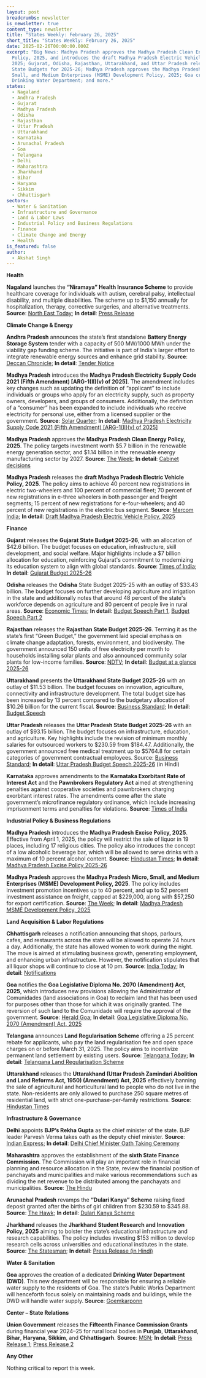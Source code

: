 ```yaml
---
layout: post
breadcrumbs: newsletter
is_newsletter: true
content_type: newsletter
title: "States Weekly: February 26, 2025"
short_title: "States Weekly: February 26, 2025"
date: 2025-02-26T00:00:00.000Z
excerpt: "Big News: Madhya Pradesh approves the Madhya Pradesh Clean Energy
  Policy, 2025, and introduces the draft Madhya Pradesh Electric Vehicle Policy,
  2025; Gujarat, Odisha, Rajasthan, Uttarakhand, and Uttar Pradesh releases
  State Budgets for 2025-26; Madhya Pradesh approves the Madhya Pradesh Micro,
  Small, and Medium Enterprises (MSME) Development Policy, 2025; Goa creates the
  Drinking Water Department; and more."
states:
  - Nagaland
  - Andhra Pradesh
  - Gujarat
  - Madhya Pradesh
  - Odisha
  - Rajasthan
  - Uttar Pradesh
  - Uttarakhand
  - Karnataka
  - Arunachal Pradesh
  - Goa
  - Telangana
  - Delhi
  - Maharashtra
  - Jharkhand
  - Bihar
  - Haryana
  - Sikkim
  - Chhattisgarh
sectors:
  - Water & Sanitation
  - Infrastructure and Governance
  - Land & Labor Laws
  - Industrial Policy and Business Regulations
  - Finance
  - Climate Change and Energy
  - Health
is_featured: false
author:
  - Akshat Singh
---
```

**Health**

**Nagaland** launches the **“Niramaya” Health Insurance Scheme** to provide healthcare coverage for individuals with autism, cerebral palsy, intellectual disability, and multiple disabilities. The scheme up to $1,150 annually for hospitalization, therapy, corrective surgeries, and alternative treatments. **Source**: [North East Today](https://www.northeasttoday.in/2025/02/22/nagaland-launches-niramaya-health-insurance-scheme-for-persons-with-disabilities/); **In detail**: [Press Release](https://ipr.nagaland.gov.in/DH%26FW-INFORMS-ON-ASSISTANCE-UNDER-NIRAMAYA-HEALTH-INSURANCE-SCHEME)

**Climate Change & Energy**

**Andhra Pradesh** announces the state’s first standalone **Battery Energy Storage System** tender with a capacity of 500 MW/1000 MWh under the viability gap funding scheme. The initiative is part of India's larger effort to integrate renewable energy sources and enhance grid stability. **Source**: [Deccan Chronicle](https://www.deccanchronicle.com/southern-states/andhra-pradesh/ap-floats-its-first-stand-alone-battery-energy-storage-system-1862261); **In detail**: [Tender Notice](https://acrobat.adobe.com/id/urn:aaid:sc:VA6C2:65ed6860-4a90-4138-bf40-cc9acb1a3c5a)

**Madhya Pradesh** introduces the **Madhya Pradesh Electricity Supply Code 2021 (Fifth Amendment) \[ARG-1(II)(v) of 2025\]**. The amendment includes key changes such as updating the definition of “applicant” to include individuals or groups who apply for an electricity supply, such as property owners, developers, and groups of consumers. Additionally, the definition of a “consumer” has been expanded to include individuals who receive electricity for personal use, either from a licensed supplier or the government. **Source**: [Solar Quarter](https://solarquarter.com/2025/02/18/madhya-pradesh-electricity-supply-code-2021-fifth-amendment-key-updates-and-changes/); **In detail**: [Madhya Pradesh Electricity Supply Code 2021 (Fifth Amendment) \[ARG-1(II)(v) of 2025\]](https://mperc.in/uploads/notice/1425235affff184067894cf094ce5ba8.pdf)

**Madhya Pradesh** approves the **Madhya Pradesh Clean Energy Policy, 2025**. The policy targets investment worth $5.7 billion in the renewable energy generation sector, and $1.14 billion in the renewable energy manufacturing sector by 2027. **Source**: [The Week](https://www.theweek.in/wire-updates/business/2025/02/19/dcm45-mp-cabinet-decisions.html); **In detail**: [Cabinet decisions](https://www.mpinfo.org/Home/TodaysNews?newsid=20250218N366&fontname=FontEnglish&LocID=32&pubdate=02/18/2025)

**Madhya Pradesh** releases the **draft Madhya Pradesh Electric Vehicle Policy, 2025**. The policy aims to achieve 40 percent new registrations in electric two-wheelers and 100 percent of commercial fleet; 70 percent of new registrations in e-three wheelers in both passenger and freight segments; 15 percent of new registrations for e-four-wheelers; and 40 percent of new registrations in the electric bus segment. **Source**: [Mercom India](https://www.mercomindia.com/madhya-pradeshs-draft-ev-policy-proposes-%E2%82%B950000-subsidy-for-four-wheelers); **In detail**: [Draft Madhya Pradesh Electric Vehicle Policy, 2025](https://acrobat.adobe.com/id/urn:aaid:sc:VA6C2:681fc40d-38d8-4f58-8dcc-eea6154c3bdd)

**Finance**

**Gujarat** releases the **Gujarat State Budget 2025-26**, with an allocation of $42.6 billion. The budget focuses on education, infrastructure, skill development, and social welfare. Major highlights include a $7 billion allocation for education, reinforcing Gujarat's commitment to modernizing its education system to align with global standards. **Source**: [Times of India](https://timesofindia.indiatimes.com/city/ahmedabad/gujarats-rs-3-7-lakh-crore-budget-to-power-cities-sports-growth/articleshow/118436447.cms); **In detail**: [Gujarat Budget 2025-26](https://acrobat.adobe.com/id/urn:aaid:sc:VA6C2:7b5f6752-4437-4348-875e-f3358c6ed587)

**Odisha** releases the **Odisha** State Budget 2025-25 with an outlay of $33.43 billion. The budget focuses on further developing agriculture and irrigation in the state and additionally notes that around 48 percent of the state's workforce depends on agriculture and 80 percent of people live in rural areas. **Source**: [Economic Times](https://economictimes.indiatimes.com/news/india/odisha-cm-presents-rs-2-90-lakh-crore-budget-for-fy26-focuses-on-agri-irrigation/articleshow/118331589.cms); **In detail**: [Budget Speech Part 1](https://finance.odisha.gov.in/sites/default/files/2025-02/Part-I%20Agri%20Budget%20Speech%202025-26_Eng_0.pdf), [Budget Speech Part 2](https://finance.odisha.gov.in/sites/default/files/2025-02/Part-II%20General%20Budget%20Speech%202025-26_Eng.pdf)

**Rajasthan** releases the **Rajasthan State Budget 2025-26**. Terming it as the state’s first “Green Budget,” the government laid special emphasis on climate change adaptation, forests, environment, and biodiversity. The government announced 150 units of free electricity per month to households installing solar plants and also announced community solar plants for low-income families. **Source**: [NDTV](https://www.ndtv.com/india-news/in-first-green-budget-rajasthan-announces-1-25-lakh-government-jobs-7747133); **In detail**: [Budget at a glance 2025-26](https://finance.rajasthan.gov.in/docs/budget/statebudget/2025-2026/BudgetataGlance.pdf)

**Uttarakhand** presents the **Uttarakhand State Budget 2025-26** with an outlay of $11.53 billion. The budget focuses on innovation, agriculture, connectivity and infrastructure development. The total budget size has been increased by 13 percent compared to the budgetary allocation of $10.26 billion for the current fiscal. **Source**: [Business Standard](https://www.business-standard.com/india-news/uttarakhand-govt-presents-rs-1-trn-budget-focuses-on-infra-innovation-125022001025_1.html); **In detail**: [Budget Speech](https://budget.uk.gov.in/files/_1_-_%E0%A4%AE%E0%A4%BE%E0%A4%A8%E0%A4%A8%E0%A5%80%E0%A4%AF_%E0%A4%B5%E0%A4%BF%E0%A4%A4%E0%A5%8D%E0%A4%A4_%E0%A4%AE%E0%A4%82%E0%A4%A4%E0%A5%8D%E0%A4%B0%E0%A5%80_%E0%A4%9C%E0%A5%80_%E0%A4%95%E0%A4%BE_%E0%A4%AD%E0%A4%BE%E0%A4%B7%E0%A4%A3_3.pdf)

**Uttar Pradesh** releases the **Uttar Pradesh State Budget 2025-26** with an outlay of $93.15 billion. The budget focuses on infrastructure, education, and agriculture. Key highlights include the revision of minimum monthly salaries for outsourced workers to $230.59 from $184.47. Additionally, the government announced free medical treatment up to $5764.8 for certain categories of government contractual employees. Source: [Business Standard](https://www.business-standard.com/budget/news/uttar-pradesh-fm-suresh-khanna-tables-rs-8-08-trillion-state-budget-125022001080_1.html); **In detail**: [Uttar Pradesh Budget Speech 2025-26](https://budget.up.nic.in/budgetbhashan/budgetbhashan_2025_2026.pdf) (in Hindi)

**Karnataka** approves amendments to the **Karnataka Exorbitant Rate of Interest Act** and the **Pawnbrokers Regulatory Act** aimed at strengthening penalties against cooperative societies and pawnbrokers charging exorbitant interest rates. The amendments come after the state government’s microfinance regulatory ordinance, which include increasing imprisonment terms and penalties for violations. **Source**: [Times of India](https://timesofindia.indiatimes.com/india/karnataka-cabinet-nod-for-bills-against-loan-sharks/articleshow/118427864.cms)

**Industrial Policy & Business Regulations**  

**Madhya Pradesh** introduces the **Madhya Pradesh** **Excise Policy, 2025**. Effective from April 1, 2025, the policy will restrict the sale of liquor in 19 places, including 17 religious cities. The policy also introduces the concept of a low alcoholic beverage bar, which will be allowed to serve drinks with a maximum of 10 percent alcohol content. **Source**: [Hindustan Times](https://www.hindustantimes.com/india-news/madhya-pradesh-government-introduces-low-alcoholic-beverage-bar-details-101739764846772.html); **In detail**: [Madhya Pradesh Excise Policy 2025-26](https://acrobat.adobe.com/id/urn:aaid:sc:VA6C2:bebe460a-f6f7-4f34-9b31-074a930b4599)

**Madhya Pradesh** approves the **Madhya Pradesh** **Micro, Small, and Medium Enterprises (MSME) Development Policy, 2025**. The policy includes investment promotion incentives up to 40 percent, and up to 52 percent investment assistance on freight, capped at $229,000, along with $57,250 for export certification. **Source**: [The Week](https://www.theweek.in/wire-updates/business/2025/02/19/dcm45-mp-cabinet-decisions.html); **In detail**: [Madhya Pradesh MSME Development Policy, 2025](https://invest.mp.gov.in/wp-content/uploads/2025/02/MSME-Development-Policy-2025.pdf)

**Land Acquisition & Labor Regulations**  

**Chhattisgarh** releases a notification announcing that shops, parlours, cafes, and restaurants across the state will be allowed to operate 24 hours a day. Additionally, the state has allowed women to work during the night. The move is aimed at stimulating business growth, generating employment, and enhancing urban infrastructure. However, the notification stipulates that all liquor shops will continue to close at 10 pm. **Source**: [India Today](https://www.indiatoday.in/india/story/chhattisgarh-shops-business-open-24-hours-women-night-shift-liquor-stores-2683539-2025-02-21); **In detail**: [Notifications](https://acrobat.adobe.com/id/urn:aaid:sc:VA6C2:9143bca8-73f3-460f-8ced-ff5d8ced6adc)

**Goa** notifies the **Goa Legislative Diploma No. 2070 (Amendment) Act, 2025**, which introduces new provisions allowing the Administrator of Comunidades (land associations in Goa) to reclaim land that has been used for purposes other than those for which it was originally granted. The reversion of such land to the Comunidade will require the approval of the government. **Source**: [Herald Goa](https://www.heraldgoa.in/goa/goa-govt-empowers-comunidade-administrator-to-reclaim-misused-land/419717); **In detail**: [Goa Legislative Diploma No. 2070 (Amendment) Act, 2025](https://acrobat.adobe.com/id/urn:aaid:sc:VA6C2:2a2156d6-311b-4397-9765-47a153569174)

**Telangana** announces **Land Regularisation Scheme** offering a 25 percent rebate for applicants, who pay the land regularisation fee and open space charges on or before March 31, 2025. The policy aims to incentivize permanent land settlement by existing users. **Source**: [Telangana Today](https://telanganatoday.com/telangana-government-announces-rebate-for-land-regularisation-scheme); **In detail**: [Telangana Land Regularisation Scheme](https://acrobat.adobe.com/id/urn:aaid:sc:VA6C2:db113d0f-5c26-4c08-8427-71f3eb3150f3)

**Uttarakhand** releases the **Uttarakhand (Uttar Pradesh Zamindari Abolition and Land Reforms Act, 1950) (Amendment) Act, 2025** effectively banning the sale of agricultural and horticultural land to people who do not live in the state. Non-residents are only allowed to purchase 250 square metres of residential land, with strict one-purchase-per-family restrictions. **Source**: [Hindustan Times](https://www.hindustantimes.com/india-news/uttarakhand-clears-stringent-law-restricting-sale-of-agricultural-land-101740163237325.html)

**Infrastructure & Governance**

**Delhi** appoints **BJP’s Rekha Gupta** as the chief minister of the state. BJP leader Parvesh Verma takes oath as the deputy chief minister. **Source**: [Indian Express](https://indianexpress.com/article/cities/delhi/delhi-cm-rekha-gupta-oath-ceremony-live-updates-ramlila-maidan-bjp-delhi-cabinet-ministers-9845617/); **In detail**: [Delhi Chief Minister Oath Taking Ceremony](https://www.youtube.com/watch?v=jDBcD9XDBvQ)

**Maharashtra** approves the establishment of the **sixth State Finance Commission**. The Commission will play an important role in financial planning and resource allocation in the State, review the financial position of panchayats and municipalities and make various recommendations such as dividing the net revenue to be distributed among the panchayats and municipalities. **Source**: [The Hindu](https://www.thehindu.com/news/cities/mumbai/maharashtra-cabinet-approves-sixth-state-finance-commission/article69235126.ece)

**Arunachal Pradesh** revamps the **“Dulari Kanya” Scheme** raising fixed deposit granted after the births of girl children from $230.59 to $345.88. **Source**: [The Hawk](https://www.thehawk.in/news/states-and-uts/arunachal-pradesh/arunachal-pradesh-cabinet-approves-women-youth-schemes-and-key-state-developments); **In detail**: [Dulari Kanya Scheme](https://acrobat.adobe.com/id/urn:aaid:sc:VA6C2:27d6892c-a376-4f86-a26e-7281482387db)

**Jharkhand** releases the **Jharkhand Student Research and Innovation Policy, 2025** aiming to bolster the state’s educational infrastructure and research capabilities. The policy includes investing $153 million to develop research cells across universities and educational institutes in the state. **Source**: [The Statesman](https://www.thestatesman.com/india/jharkhand-unveils-ambitious-plans-for-education-science-and-innovation-1503399537.html); **In detail**: [Press Release (in Hindi)](https://acrobat.adobe.com/id/urn:aaid:sc:VA6C2:5c923ed6-bfd7-47c0-9927-5d900cf28b8f)

**Water & Sanitation**

**Goa** approves the creation of a dedicated **Drinking Water Department (DWD)**. This new department will be responsible for ensuring a reliable water supply to the residents of Goa. The state’s Public Works Department will henceforth focus solely on maintaining roads and buildings, while the DWD will handle water supply. **Source**: [Goemkarponn](https://goemkarponn.com/goa-cabinet-bans-violent-dog-breeds-approves-new-drinking-water-dept/)

**Center – State Relations**

**Union Government** releases the **Fifteenth Finance Commission Grants** during financial year 2024–25 for rural local bodies in **Punjab**, **Uttarakhand**, **Bihar**, **Haryana**, **Sikkim**, and **Chhattisgarh**. **Source**: [MSN](https://www.msn.com/en-ae/news/newsIndia/centre-releases-15th-finance-commission-grants-for-rural-local-bodies/ar-AA1zhcwV); **In detail**: [Press Release 1](https://pib.gov.in/PressReleaseIframePage.aspx?PRID=2104325); [Press Release 2](https://pib.gov.in/PressReleaseIframePage.aspx?PRID=2104685)

**Any Other**

Nothing critical to report this week.
